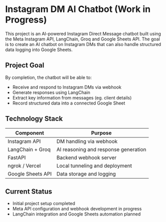 # Instagram DM AI Chatbot (Work in Progress)

This project is an AI-powered Instagram Direct Message chatbot built using the Meta Instagram API, LangChain, Groq and Google Sheets API. The goal is to create an AI chatbot on Instagram DMs that can also handle structured data logging into Google Sheets.

## Project Goal
By completion, the chatbot will be able to:

- Receive and respond to Instagram DMs via webhook  
- Generate responses using LangChain  
- Extract key information from messages (eg. client details)  
- Record structured data into a connected Google Sheet

## Technology Stack

| Component          | Purpose                              |
|--------------------|--------------------------------------|
| Instagram API      | DM handling via webhook              |
| LangChain + Groq   | AI reasoning and response generation |
| FastAPI            | Backend webhook server               |
| ngrok / Vercel     | Local tunneling and deployment       |
| Google Sheets API  | Data storage and logging             |

## Current Status

- Initial project setup completed  
- Meta API configuration and webhook development in progress  
- LangChain integration and Google Sheets automation planned

